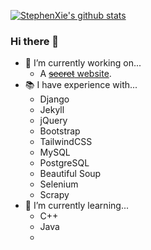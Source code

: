 [![StephenXie's github stats](https://github-readme-stats.vercel.app/api?username=StephenXie)](https://github.com/anuraghazra/github-readme-stats)
### Hi there 👋

- 🔭 I’m currently working on...
  - A [~~secret~~ website](https://www.stephenx.tech/).
- 📚 I have experience with...
  - Django
  - Jekyll
  - jQuery
  - Bootstrap
  - TailwindCSS
  - MySQL
  - PostgreSQL
  - Beautiful Soup 
  - Selenium
  - Scrapy
- 🌱 I’m currently learning...
  - C++
  - Java
  - 

